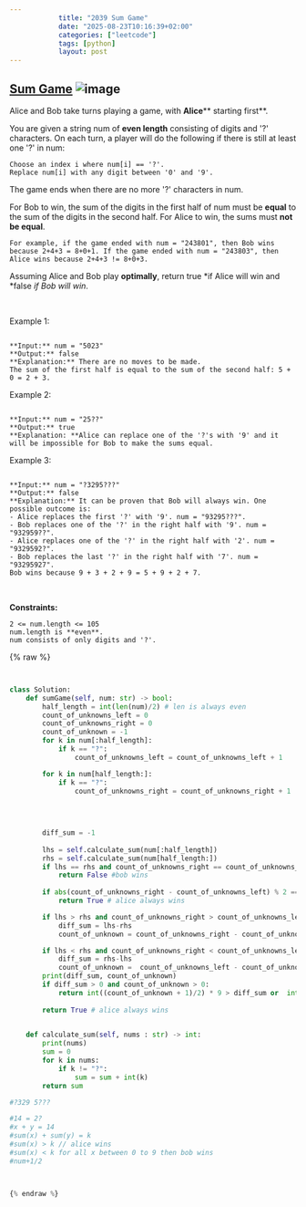 ```yaml
---
            title: "2039 Sum Game"
            date: "2025-08-23T10:16:39+02:00"
            categories: ["leetcode"]
            tags: [python]
            layout: post
---
```

            
## [Sum Game](https://leetcode.com/problems/sum-game) ![image](https://img.shields.io/badge/Difficulty-Medium-orange)

Alice and Bob take turns playing a game, with **Alice**** starting first**.

You are given a string num of **even length** consisting of digits and '?' characters. On each turn, a player will do the following if there is still at least one '?' in num:

	Choose an index i where num[i] == '?'.
	Replace num[i] with any digit between '0' and '9'.

The game ends when there are no more '?' characters in num.

For Bob to win, the sum of the digits in the first half of num must be **equal** to the sum of the digits in the second half. For Alice to win, the sums must **not be equal**.

	For example, if the game ended with num = "243801", then Bob wins because 2+4+3 = 8+0+1. If the game ended with num = "243803", then Alice wins because 2+4+3 != 8+0+3.

Assuming Alice and Bob play **optimally**, return true *if Alice will win and *false *if Bob will win*.

 

Example 1:

```

**Input:** num = "5023"
**Output:** false
**Explanation:** There are no moves to be made.
The sum of the first half is equal to the sum of the second half: 5 + 0 = 2 + 3.

```

Example 2:

```

**Input:** num = "25??"
**Output:** true
**Explanation: **Alice can replace one of the '?'s with '9' and it will be impossible for Bob to make the sums equal.

```

Example 3:

```

**Input:** num = "?3295???"
**Output:** false
**Explanation:** It can be proven that Bob will always win. One possible outcome is:
- Alice replaces the first '?' with '9'. num = "93295???".
- Bob replaces one of the '?' in the right half with '9'. num = "932959??".
- Alice replaces one of the '?' in the right half with '2'. num = "9329592?".
- Bob replaces the last '?' in the right half with '7'. num = "93295927".
Bob wins because 9 + 3 + 2 + 9 = 5 + 9 + 2 + 7.

```

 

**Constraints:**

	2 <= num.length <= 105
	num.length is **even**.
	num consists of only digits and '?'.

{% raw %}


```python


class Solution:
    def sumGame(self, num: str) -> bool:
        half_length = int(len(num)/2) # len is always even
        count_of_unknowns_left = 0
        count_of_unknowns_right = 0
        count_of_unknown = -1
        for k in num[:half_length]:
            if k == "?":
                count_of_unknowns_left = count_of_unknowns_left + 1

        for k in num[half_length:]:
            if k == "?":
                count_of_unknowns_right = count_of_unknowns_right + 1

        
        
        
        diff_sum = -1
        
        lhs = self.calculate_sum(num[:half_length])
        rhs = self.calculate_sum(num[half_length:])
        if lhs == rhs and count_of_unknowns_right == count_of_unknowns_left:
            return False #bob wins 
        
        if abs(count_of_unknowns_right - count_of_unknowns_left) % 2 == 1:
            return True # alice always wins

        if lhs > rhs and count_of_unknowns_right > count_of_unknowns_left:
            diff_sum = lhs-rhs
            count_of_unknown = count_of_unknowns_right - count_of_unknowns_left

        if lhs < rhs and count_of_unknowns_right < count_of_unknowns_left:
            diff_sum = rhs-lhs
            count_of_unknown =  count_of_unknowns_left - count_of_unknowns_right
        print(diff_sum, count_of_unknown)
        if diff_sum > 0 and count_of_unknown > 0:
            return int((count_of_unknown + 1)/2) * 9 > diff_sum or  int((count_of_unknown)/2) * 9 < diff_sum# >= for 9? test case
        
        return True # alice always wins
        

    def calculate_sum(self, nums : str) -> int:
        print(nums)
        sum = 0
        for k in nums:
            if k != "?":
                sum = sum + int(k)
        return sum

#?329 5???

#14 = 2?
#x + y = 14
#sum(x) + sum(y) = k
#sum(x) > k // alice wins
#sum(x) < k for all x between 0 to 9 then bob wins
#num+1/2 



{% endraw %}
```
